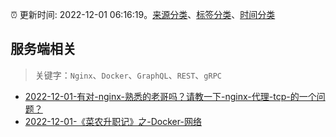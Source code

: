 :alarm_clock: 更新时间: 2022-12-01 06:16:19。[来源分类](../README.md)、[标签分类](../TAGS.md)、[时间分类](../TIMELINE.md)

## 服务端相关


> 关键字：`Nginx`、`Docker`、`GraphQL`、`REST`、`gRPC`



- [2022-12-01-有对-nginx-熟悉的老哥吗？请教一下-nginx-代理-tcp-的一个问题？](https://www.v2ex.com/t/899278) 
- [2022-12-01-《菜农升职记》之-Docker-网络](https://toutiao.io/k/susz9l9) 
